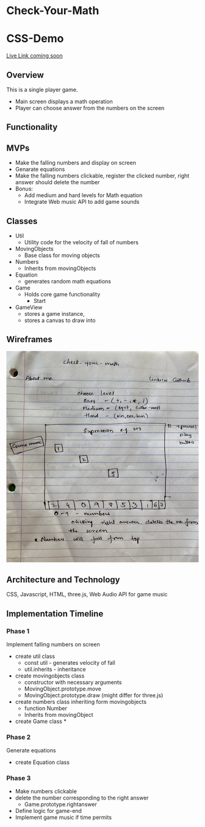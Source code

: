 # Check-Your-Math

# CSS-Demo
[Live Link coming soon](https://pages.github.com/)

## Overview

This is a single player game.
  * Main screen displays a math operation
  * Player can choose answer from the numbers on the screen

## Functionality


## MVPs
  * Make the falling numbers and display on screen
  * Genarate equations
  * Make the falling numbers clickable, register the clicked number, right answer should delete the number
  * Bonus:
    * Add medium and hard levels for Math equation
    * Integrate Web music API to add game sounds

## Classes
  * Util
    * Utility code for the velocity of fall of numbers
  * MovingObjects
    * Base class for moving objects
  * Numbers
    * Inherits from movingObjects
  * Equation
    * generates random math equations
  * Game
    * Holds core game functionality
      * Start
  * GameView
    * stores a game instance, 
    * stores a canvas to draw into 

## Wireframes

![WireFrame](CheckYourMathWireFrame.jpg)

## Architecture and Technology
CSS, Javascript, HTML, three.js, Web Audio API for game music 

## Implementation Timeline

### Phase 1
  Implement falling numbers on screen
   * create util class
      * const util - generates velocity of fall
      * util.inherits - inheritance
   * create movingobjects class
      * constructor with necessary arguments
      * MovingObject.prototype.move 
      * MovingObject.prototype.draw  (might differ for three.js)
   * create numbers class inheriting form movingobjects
      * function Number
      * Inherits from movingObject
   * create Game class
      * 
### Phase 2
  Generate equations
   * create Equation class
### Phase 3
 * Make numbers clickable
 * delete the number corresponding to the right answer
   * Game.prototype.rightanswer
 * Define logic for game-end
  * Implement game music if time permits
